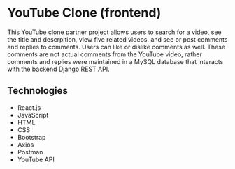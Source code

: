 # YouTube Clone (frontend)
This YouTube clone partner project allows users to search for a video, see the title and descrpition, view five related videos, and see or post comments and replies to comments. Users can like or dislike comments as well. These comments are not actual comments from the YouTube video, rather comments and replies were maintained in a MySQL database that interacts with the backend Django REST API.

## Technologies
* React.js
* JavaScript
* HTML
* CSS
* Bootstrap
* Axios
* Postman
* YouTube API
